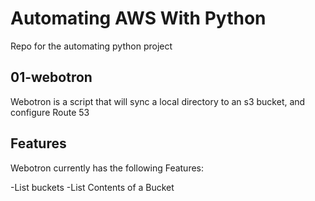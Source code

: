 # Automating AWS With Python

Repo for the automating python project

## 01-webotron

Webotron is a script that will sync a local directory to an s3 bucket, and configure Route 53

## Features

Webotron currently has the following Features:

-List buckets
-List Contents of a Bucket
